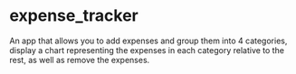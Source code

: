 # expense_tracker <br />
 An app that allows you to add expenses and group them into 4 categories, display a chart representing the expenses in each category relative to the rest, as well as remove the expenses.
 
